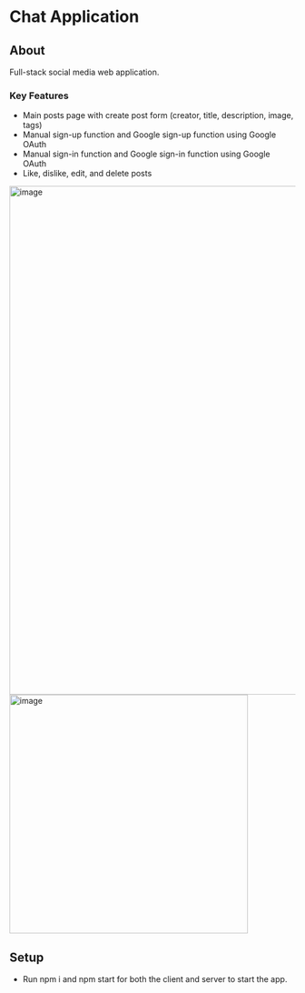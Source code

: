 # Chat Application

## About
Full-stack social media web application. 

### Key Features
- Main posts page with create post form (creator, title, description, image, tags)
- Manual sign-up function and Google sign-up function using Google OAuth
- Manual sign-in function and Google sign-in function using Google OAuth
- Like, dislike, edit, and delete posts

<img width="895" alt="image" src="https://github.com/M-Aaliyah/chat-app/assets/115180358/a56f8db8-ad23-497d-aa0d-fdf2c5844451">

<img width="420" alt="image" src="https://github.com/M-Aaliyah/chat-app/assets/115180358/7e28e77a-c9c3-401d-9645-d05a3218da91">

## Setup
- Run npm i and npm start for both the client and server to start the app.
